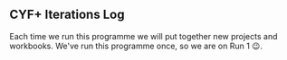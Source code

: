 <!--forhugo
+++
title="Versions"   
+++
forhugo-->

## CYF+ Iterations Log

Each time we run this programme we will put together new projects and workbooks. We've run this programme once, so we are on Run 1 😉.
